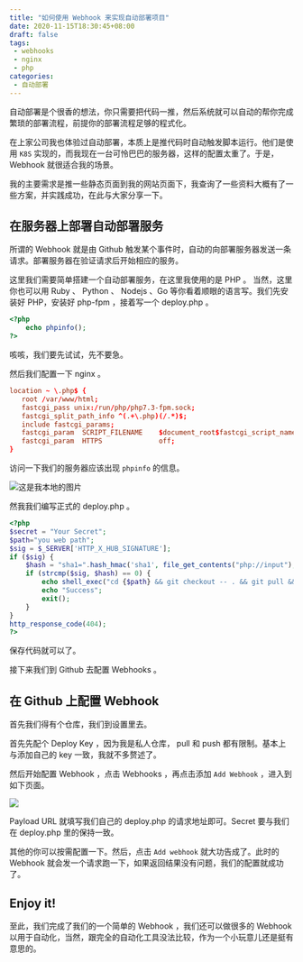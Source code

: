 ```yaml
---
title: "如何使用 Webhook 来实现自动部署项目"
date: 2020-11-15T18:30:45+08:00
draft: false
tags:
 - webhooks
 - nginx
 - php
categories:
 - 自动部署
---
```


自动部署是个很香的想法，你只需要把代码一推，然后系统就可以自动的帮你完成繁琐的部署流程，前提你的部署流程足够的程式化。

在上家公司我也体验过自动部署，本质上是推代码时自动触发脚本运行。他们是使用 `K8S` 实现的，而我现在一台可怜巴巴的服务器，这样的配置太重了。于是， Webhook 就很适合我的场景。

我的主要需求是推一些静态页面到我的网站页面下，我查询了一些资料大概有了一些方案，并实践成功，在此与大家分享一下。

## 在服务器上部署自动部署服务

所谓的 Webhook 就是由 Github 触发某个事件时，自动的向部署服务器发送一条请求。部署服务器在验证请求后开始相应的服务。

这里我们需要简单搭建一个自动部署服务，在这里我使用的是 PHP 。 当然，这里你也可以用 Ruby 、 Python 、 Nodejs 、Go 等你看着顺眼的语言写。我们先安装好 PHP，安装好 php-fpm ，接着写一个 deploy.php 。

```php
<?php
    echo phpinfo();
?>
```

咳咳，我们要先试试，先不要急。

然后我们配置一下 nginx 。

```conf
location ~ \.php$ {
   root /var/www/html;
   fastcgi_pass unix:/run/php/php7.3-fpm.sock;
   fastcgi_split_path_info ^(.+\.php)(/.*)$;
   include fastcgi_params;
   fastcgi_param  SCRIPT_FILENAME    $document_root$fastcgi_script_name;
   fastcgi_param  HTTPS              off;
}
```

访问一下我们的服务器应该出现 `phpinfo` 的信息。

![这是我本地的图片](/post/img/phpinfo.png)

然我我们编写正式的 deploy.php 。

```php
<?php
$secret = "Your Secret";
$path="you web path";
$sig = $_SERVER['HTTP_X_HUB_SIGNATURE'];
if ($sig) {
    $hash = "sha1=".hash_hmac('sha1', file_get_contents("php://input"), $secret);
    if (strcmp($sig, $hash) == 0) {
        echo shell_exec("cd {$path} && git checkout -- . && git pull && .sh ./deploy.sh");
        echo "Success";
        exit();
    }
}
http_response_code(404);
?>
```

保存代码就可以了。

接下来我们到 Github 去配置 Webhooks 。

## 在 Github 上配置 Webhook

首先我们得有个仓库，我们到设置里去。

首先先配个 Deploy Key ，因为我是私人仓库， pull 和 push 都有限制。基本上与添加自己的 key 一致，我就不多赘述了。

然后开始配置 Webhook ，点击 Webhooks ，再点击添加 `Add Webhook` ，进入到如下页面。

![](/post/img/add-webhook.png)

Payload URL 就填写我们自己的 deploy.php 的请求地址即可。Secret 要与我们在 deploy.php 里的保持一致。

其他的你可以按需配置一下。然后，点击 `Add webhook` 就大功告成了。此时的 Webhook 就会发一个请求跑一下，如果返回结果没有问题，我们的配置就成功了。

## Enjoy it!

至此，我们完成了我们的一个简单的 Webhook ，我们还可以做很多的 Webhook 以用于自动化，当然，跟完全的自动化工具没法比较，作为一个小玩意儿还是挺有意思的。
